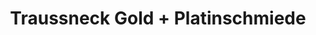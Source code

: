 ---
title: "Traussneck Gold + Platinschmiede"
url: /erlangen/traussneck-gold-platinschmiede/
shop: Schmuck
---